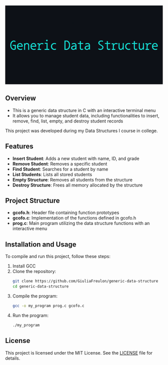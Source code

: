 <p align="center">
  <img src="img/Generic_Data_Structure.png" alt="Generic Data Structure Banner" />
</p>

## Overview
- This is a generic data structure in C with an interactive terminal menu
- It allows you to manage student data, including functionalities to insert, remove, find, list, empty, and destroy student records

<p>This project was developed during my Data Structures I course in college.

## Features
- **Insert Student**: Adds a new student with name, ID, and grade
- **Remove Student**: Removes a specific student
- **Find Student**: Searches for a student by name
- **List Students**: Lists all stored students
- **Empty Structure**: Removes all students from the structure
- **Destroy Structure**: Frees all memory allocated by the structure

## Project Structure
- **gcofo.h**: Header file containing function prototypes
- **gcofo.c**: Implementation of the functions defined in gcofo.h
- **prog.c**: Main program utilizing the data structure functions with an interactive menu

## Installation and Usage
To compile and run this project, follow these steps:
1. Install GCC
2. Clone the repository:
   ```bash
   git clone https://github.com/GiuliaFreulon/generic-data-structure
   cd generic-data-structure
3. Compile the program:
   ```bash
   gcc -o my_program prog.c gcofo.c
4. Run the program:
   ```bash
   ./my_program

## License
This project is licensed under the MIT License. See the [LICENSE](LICENSE) file for details.

